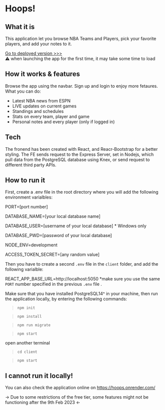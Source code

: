 
# __Hoops!__

## What it is
This application let you browse NBA Teams and Players, pick your favorite players, and add your notes to it.

   <a href="https://hoops.onrender.com/">Go to deployed version >>></a> <br/>
   :warning: when launching the app for the first time, it may take some time to load 

## How it works & features
Browse the app using the navbar. Sign up and login to enjoy more fetaures. What you can do:
- Latest NBA news from ESPN
- LIVE updates on current games
- Standings and schedules
- Stats on every team, player and game
- Personal notes and every player (only if logged in) 


## Tech
The fronend has been created with React, and Reacr-Bootstrap for a better styling. The FE sends request to the Express Server, set in Nodejs, which pull data from the PostgreSQL database using Knex, or send request to different third party APIs. 


## How to run it
First, create a .env file in the root directory where you will add the following environment varialbles:

PORT=[port number]

DATABASE_NAME=[your local database name]

DATABASE_USER=[username of your local database] * Windows only

DATABASE_PWD=[password of your local database]

NODE_ENV=development

ACCESS_TOKEN_SECRET=[any random value]

Then you have to create a second `.env` file in the `client` folder, and add the following varialble:

REACT_APP_BASE_URL=http://localhost:5050
*make sure you use the same `PORT` number specified in the previous `.env` file .

Make sure that you have installed PostgreSQL14^ in your machine, then run the application locally, by entering the following commands:

> `npm init`

> `npm install`

> `npm run migrate`

> `npm start`

open another terminal
> `cd client`

> `npm start`

## I cannot run it locally! ##
You can also check the application online on https://hoops.onrender.com/ 

-> Due to some restrictions of the free tier, some features might not be functioning after the 9th Feb 2023 <-
